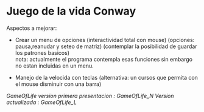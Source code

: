 # Juego de la vida Conway
Aspectos a mejorar:
- Crear un menu de opciones (interactividad total con mouse) (opciones: pausa,reanudar y seteo de matriz)
(contemplar la posibilidad de guardar los patrones basicos)\
nota: actualmente el programa contempla esas funciones sin embargo no estan incluidas en un menu.

- Manejo de la velocida con teclas (alternativa: un cursos que permita con el mouse disminuir con una barra)

*GameOfLife version primera presentacion : GameOfLife_N*
*Version actualizada : GameOfLife_L*
